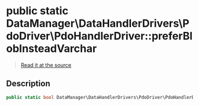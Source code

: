 # public static DataManager\DataHandlerDrivers\PdoDriver\PdoHandlerDriver::preferBlobInsteadVarchar

> [Read it at the source](https://github.com/julien-boudry/Condorcet/blob/master/src/DataManager/DataHandlerDrivers/PdoDriver/PdoHandlerDriver.php#L19)

## Description    

```php
public static bool DataManager\DataHandlerDrivers\PdoDriver\PdoHandlerDriver::preferBlobInsteadVarchar 
```


